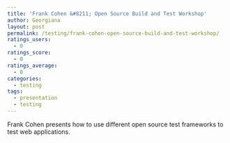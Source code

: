 ```yaml
---
title: 'Frank Cohen &#8211; Open Source Build and Test Workshop'
author: Georgiana
layout: post
permalink: /testing/frank-cohen-open-source-build-and-test-workshop/
ratings_users:
  - 0
ratings_score:
  - 0
ratings_average:
  - 0
categories:
  - testing
tags:
  - presentation
  - testing
---
```

Frank Cohen presents how to use different open source test frameworks to test web applications.